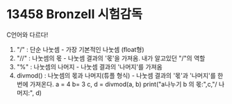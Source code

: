 # 13458 BronzeII 시험감독

C언어와 다르다!

1. "/" : 단순 나눗셈 - 가장 기본적인 나눗셈 (float형)
2. "//" : 나눗셈의 몫 - 나눗셈 결과의 '몫'을 가져옴. 내가 알고있던 "/"의 역할
3. "%" : 나눗셈의 나머지 - 나눗셈 결과의 '나머지'를 가져옴
4. divmod() : 나눗셈의 몫과 나머지(튜플 형식) - 나눗셈 결과의 '몫'과 '나머지'를 한번에 가져온다.
    a = 4
    b= 3
    c, d = divmod(a, b)
    print("a나누기 b 의 몫:",c,"/ 나머지:", d)